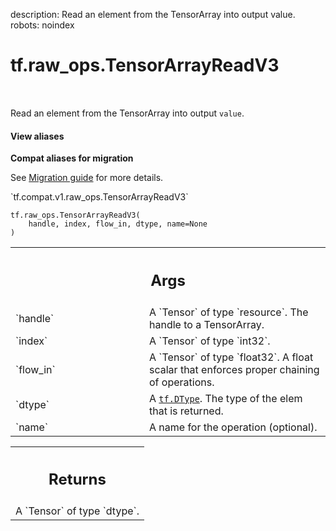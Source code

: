 description: Read an element from the TensorArray into output value.
robots: noindex

# tf.raw_ops.TensorArrayReadV3

<!-- Insert buttons and diff -->

<table class="tfo-notebook-buttons tfo-api nocontent" align="left">

</table>



Read an element from the TensorArray into output `value`.


<section class="expandable">
  <h4 class="showalways">View aliases</h4>
  <p>
<b>Compat aliases for migration</b>
<p>See
<a href="https://www.tensorflow.org/guide/migrate">Migration guide</a> for
more details.</p>
<p>`tf.compat.v1.raw_ops.TensorArrayReadV3`</p>
</p>
</section>

<pre class="devsite-click-to-copy prettyprint lang-py tfo-signature-link">
<code>tf.raw_ops.TensorArrayReadV3(
    handle, index, flow_in, dtype, name=None
)
</code></pre>



<!-- Placeholder for "Used in" -->


<!-- Tabular view -->
 <table class="responsive fixed orange">
<colgroup><col width="214px"><col></colgroup>
<tr><th colspan="2"><h2 class="add-link">Args</h2></th></tr>

<tr>
<td>
`handle`<a id="handle"></a>
</td>
<td>
A `Tensor` of type `resource`. The handle to a TensorArray.
</td>
</tr><tr>
<td>
`index`<a id="index"></a>
</td>
<td>
A `Tensor` of type `int32`.
</td>
</tr><tr>
<td>
`flow_in`<a id="flow_in"></a>
</td>
<td>
A `Tensor` of type `float32`.
A float scalar that enforces proper chaining of operations.
</td>
</tr><tr>
<td>
`dtype`<a id="dtype"></a>
</td>
<td>
A <a href="../../tf/dtypes/DType.md"><code>tf.DType</code></a>. The type of the elem that is returned.
</td>
</tr><tr>
<td>
`name`<a id="name"></a>
</td>
<td>
A name for the operation (optional).
</td>
</tr>
</table>



<!-- Tabular view -->
 <table class="responsive fixed orange">
<colgroup><col width="214px"><col></colgroup>
<tr><th colspan="2"><h2 class="add-link">Returns</h2></th></tr>
<tr class="alt">
<td colspan="2">
A `Tensor` of type `dtype`.
</td>
</tr>

</table>

